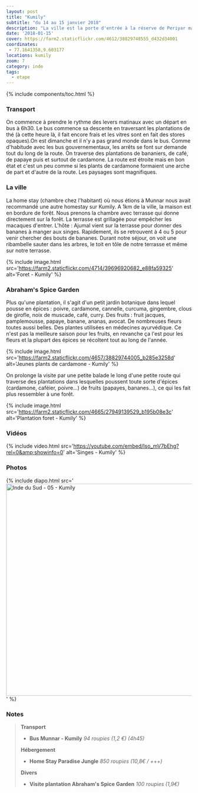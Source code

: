 ```yaml
---
layout: post
title: "Kumily"
subtitle: "du 14 au 15 janvier 2018"
description: "La ville est la porte d'entrée à la réserve de Periyar mais c'est également le lieu de production de nombreux épices et notamment de la cardamone"
date: '2018-01-15'
cover: https://farm2.staticflickr.com/4612/38829748555_d432d34001
coordinates:
 - 77.1641358,9.603177
locations: kumily
zoom: 7
category: inde
tags:
  - etape
---
```


{% include components/toc.html %}

### Transport

On commence à prendre le rythme des levers matinaux avec un départ en bus à 6h30. Le bus commence sa descente en traversant les plantations de thé (à cette heure là, il fait encore frais et les vitres sont en fait des stores opaques).On est dimanche et il n'y a pas grand monde dans le bus. Comme d'habitude avec les bus gouvernementaux, les arrêts se font sur demande tout du long de la route. On traverse des plantations de bananiers, de café, de papaye puis et surtout de cardamone. La route est étroite mais en bon état et c'est un peu comme si les plants de cardamone formaient une arche de part et d'autre de la route. Les paysages sont magnifiques.

### La ville

La home stay (chambre chez l'habitant) où nous étions à Munnar nous avait recommandé une autre homestay sur Kumily. A 1km de la ville, la maison est en bordure de forêt. Nous prenons la chambre avec terrasse qui donne directement sur la forêt. La terrasse est grillagée pour empêcher les macaques d'entrer. L'hôte : Ajumal vient sur la terrasse pour donner des bananes à manger aux singes. Rapidement, ils se retrouvent à 4 ou 5 pour venir chercher des bouts de bananes. Durant notre séjour, on voit une ribambelle sauter dans les arbres, le toit en tôle de notre terrasse et même sur notre terrasse.

{% include image.html
  src='https://farm2.staticflickr.com/4714/39696920682_e88fa59325'
  alt='Foret - Kumily'
%}

### Abraham's Spice Garden

Plus qu'une plantation, il s'agit d'un petit jardin botanique dans lequel pousse en épices : poivre, cardamone, cannelle, curcuma, gingembre, clous de girofle, noix de muscade, café, curry. Des fruits : fruit jacques, pamplemousse, papaye, banane, ananas, avocat. De nombreuses fleurs toutes aussi belles. Des plantes utilisées en médecines ayurvédique. Ce n'est pas la meilleure saison pour les fruits, en revanche ça l'est pour les fleurs et la plupart des épices se récoltent tout au long de l'année.

{% include image.html
  src='https://farm2.staticflickr.com/4657/38829744005_b285e3258d'
  alt='Jeunes plants de cardamone - Kumily'
%}

On prolonge la visite par une petite balade le long d'une petite route qui traverse des plantations dans lesquelles poussent toute sorte d'épices (cardamone, caféier, poivre...) de fruits (papayes, bananes...), ce qui les fait plus ressembler à une forêt.

{% include image.html
  src='https://farm2.staticflickr.com/4665/27949139529_b195b08e3c'
  alt='Plantation foret - Kumily'
%}

### Vidéos

{% include video.html
  src='https://youtube.com/embed/Iso_mV7bEhg?rel=0&amp;showinfo=0'
  alt='Singes - Kumily'
%}

### Photos

{% include diapo.html
  src='<a data-flickr-embed="true"  href="https://www.flickr.com/photos/planitude/albums/72157689472963302" title="Inde du Sud - 05 - Kumily"><img src="https://farm5.staticflickr.com/4612/38829748555_d432d34001_b.jpg" width="1024" height="576" alt="Inde du Sud - 05 - Kumily"></a><script async src="//embedr.flickr.com/assets/client-code.js" charset="utf-8"></script>'
%}

### Notes

>**Transport**
>
>- **Bus Munnar - Kumily** *94 roupies (1,2 €) (4h45)*
>
>**Hébergement**
>
>- **Home Stay Paradise Jungle** *850 roupies (10,8€ / +++)*
>
>**Divers**
>
>- **Visite plantation Abraham's Spice Garden** *100 roupies (1,9€)*
